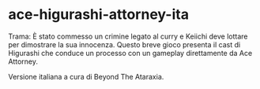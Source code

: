 # ace-higurashi-attorney-ita

Trama:
È stato commesso un crimine legato al curry e Keiichi deve lottare per dimostrare la sua innocenza. Questo breve gioco presenta il cast di Higurashi che conduce un processo con un gameplay direttamente da Ace Attorney.

Versione italiana a cura di Beyond The Ataraxia.
